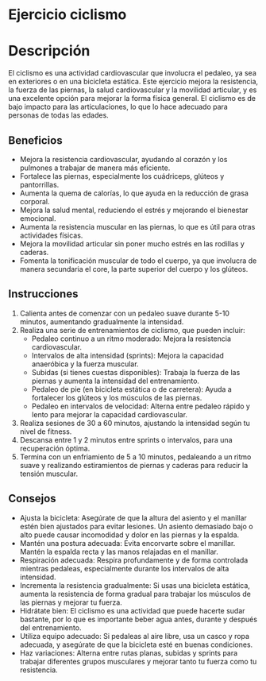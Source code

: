 # Ejercicio ciclismo

# Descripción
El ciclismo es una actividad cardiovascular que involucra el pedaleo, ya sea en exteriores o en una bicicleta estática. Este ejercicio mejora la resistencia, la fuerza de las piernas, la salud cardiovascular y la movilidad articular, y es una excelente opción para mejorar la forma física general. El ciclismo es de bajo impacto para las articulaciones, lo que lo hace adecuado para personas de todas las edades.

## Beneficios
- Mejora la resistencia cardiovascular, ayudando al corazón y los pulmones a trabajar de manera más eficiente.
- Fortalece las piernas, especialmente los cuádriceps, glúteos y pantorrillas.
- Aumenta la quema de calorías, lo que ayuda en la reducción de grasa corporal.
- Mejora la salud mental, reduciendo el estrés y mejorando el bienestar emocional.
- Aumenta la resistencia muscular en las piernas, lo que es útil para otras actividades físicas.
- Mejora la movilidad articular sin poner mucho estrés en las rodillas y caderas.
- Fomenta la tonificación muscular de todo el cuerpo, ya que involucra de manera secundaria el core, la parte superior del cuerpo y los glúteos.

## Instrucciones
1. Calienta antes de comenzar con un pedaleo suave durante 5-10 minutos, aumentando gradualmente la intensidad.
2. Realiza una serie de entrenamientos de ciclismo, que pueden incluir:
    - Pedaleo continuo a un ritmo moderado: Mejora la resistencia cardiovascular.
    - Intervalos de alta intensidad (sprints): Mejora la capacidad anaeróbica y la fuerza muscular.
    - Subidas (si tienes cuestas disponibles): Trabaja la fuerza de las piernas y aumenta la intensidad del entrenamiento.
    - Pedaleo de pie (en bicicleta estática o de carretera): Ayuda a fortalecer los glúteos y los músculos de las piernas.
    - Pedaleo en intervalos de velocidad: Alterna entre pedaleo rápido y lento para mejorar la capacidad cardiovascular.
3. Realiza sesiones de 30 a 60 minutos, ajustando la intensidad según tu nivel de fitness.
4. Descansa entre 1 y 2 minutos entre sprints o intervalos, para una recuperación óptima.
5. Termina con un enfriamiento de 5 a 10 minutos, pedaleando a un ritmo suave y realizando estiramientos de piernas y caderas para reducir la tensión muscular.

## Consejos 
- Ajusta la bicicleta: Asegúrate de que la altura del asiento y el manillar estén bien ajustados para evitar lesiones. Un asiento demasiado bajo o alto puede causar incomodidad y dolor en las piernas y la espalda.
- Mantén una postura adecuada: Evita encorvarte sobre el manillar. Mantén la espalda recta y las manos relajadas en el manillar.
- Respiración adecuada: Respira profundamente y de forma controlada mientras pedaleas, especialmente durante los intervalos de alta intensidad.
- Incrementa la resistencia gradualmente: Si usas una bicicleta estática, aumenta la resistencia de forma gradual para trabajar los músculos de las piernas y mejorar tu fuerza.
- Hidrátate bien: El ciclismo es una actividad que puede hacerte sudar bastante, por lo que es importante beber agua antes, durante y después del entrenamiento.
- Utiliza equipo adecuado: Si pedaleas al aire libre, usa un casco y ropa adecuada, y asegúrate de que la bicicleta esté en buenas condiciones.
- Haz variaciones: Alterna entre rutas planas, subidas y sprints para trabajar diferentes grupos musculares y mejorar tanto tu fuerza como tu resistencia.
